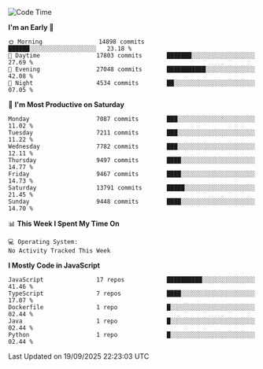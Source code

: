 <!--START_SECTION:waka-->
![Code Time](http://img.shields.io/badge/Code%20Time-3%2C498%20hrs%2059%20mins-blue)

**I'm an Early 🐤** 

```text
🌞 Morning                14898 commits       ██████░░░░░░░░░░░░░░░░░░░   23.18 % 
🌆 Daytime                17803 commits       ███████░░░░░░░░░░░░░░░░░░   27.69 % 
🌃 Evening                27048 commits       ███████████░░░░░░░░░░░░░░   42.08 % 
🌙 Night                  4534 commits        ██░░░░░░░░░░░░░░░░░░░░░░░   07.05 % 
```
📅 **I'm Most Productive on Saturday** 

```text
Monday                   7087 commits        ███░░░░░░░░░░░░░░░░░░░░░░   11.02 % 
Tuesday                  7211 commits        ███░░░░░░░░░░░░░░░░░░░░░░   11.22 % 
Wednesday                7782 commits        ███░░░░░░░░░░░░░░░░░░░░░░   12.11 % 
Thursday                 9497 commits        ████░░░░░░░░░░░░░░░░░░░░░   14.77 % 
Friday                   9467 commits        ████░░░░░░░░░░░░░░░░░░░░░   14.73 % 
Saturday                 13791 commits       █████░░░░░░░░░░░░░░░░░░░░   21.45 % 
Sunday                   9448 commits        ████░░░░░░░░░░░░░░░░░░░░░   14.70 % 
```


📊 **This Week I Spent My Time On** 

```text
💻 Operating System: 
No Activity Tracked This Week
```

**I Mostly Code in JavaScript** 

```text
JavaScript               17 repos            ██████████░░░░░░░░░░░░░░░   41.46 % 
TypeScript               7 repos             ████░░░░░░░░░░░░░░░░░░░░░   17.07 % 
Dockerfile               1 repo              █░░░░░░░░░░░░░░░░░░░░░░░░   02.44 % 
Java                     1 repo              █░░░░░░░░░░░░░░░░░░░░░░░░   02.44 % 
Python                   1 repo              █░░░░░░░░░░░░░░░░░░░░░░░░   02.44 % 
```




 Last Updated on 19/09/2025 22:23:03 UTC
<!--END_SECTION:waka-->

<!--
**likaiqiang/likaiqiang** is a ✨ _special_ ✨ repository because its `README.md` (this file) appears on your GitHub profile.

Here are some ideas to get you started:

- 🔭 I’m currently working on ...
- 🌱 I’m currently learning ...
- 👯 I’m looking to collaborate on ...
- 🤔 I’m looking for help with ...
- 💬 Ask me about ...
- 📫 How to reach me: ...
- 😄 Pronouns: ...
- ⚡ Fun fact: ...
-->
